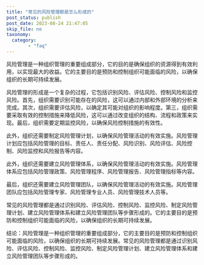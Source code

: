 ```yaml
---
title: "常见的风险管理都是怎么形成的"
post_status: publish
post_date: 2023-08-24 21:47:05
skip_file: no
taxonomy:
  category:
        - "faq"
---
```


风险管理是一种组织管理的重要组成部分，它的目的是确保组织的资源得到有效利用，以实现最大的收益。它的主要目的是预防和控制组织可能面临的风险，以确保组织的长期可持续发展。

风险管理的形成是一个复杂的过程，它包括识别风险、评估风险、控制风险和监控风险。首先，组织需要识别可能存在的风险，这可以通过内部和外部环境的分析来完成。其次，组织需要评估风险，以确定其可能对组织的影响程度。第三，组织需要采取有效的控制措施来降低风险，这可以通过改变组织的结构、流程和政策来实现。最后，组织需要定期监控风险，以确保风险控制措施的有效性。

此外，组织还需要制定风险管理计划，以确保风险管理活动的有效实施。风险管理计划应包括风险管理的目标、责任人、责任分配、风险识别、风险评估、风险控制、风险监控和风险报告等内容。

此外，组织还需要建立风险管理体系，以确保风险管理活动的有效实施。风险管理体系应包括风险管理政策、风险管理程序、风险管理报告、风险管理指标等内容。

最后，组织还需要建立风险管理团队，以确保风险管理活动的有效实施。风险管理团队应包括风险管理专家、风险管理专业人员、风险管理技术人员等。

常见的风险管理都是通过识别风险、评估风险、控制风险、监控风险、制定风险管理计划、建立风险管理体系和建立风险管理团队等步骤形成的。它的主要目的是预防和控制组织可能面临的风险，以确保组织的长期可持续发展。

结论：风险管理是一种组织管理的重要组成部分，它的主要目的是预防和控制组织可能面临的风险，以确保组织的长期可持续发展。常见的风险管理都是通过识别风险、评估风险、控制风险、监控风险、制定风险管理计划、建立风险管理体系和建立风险管理团队等步骤形成的。
